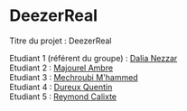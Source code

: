 # DeezerReal
Titre du projet : DeezerReal

Etudiant 1 (référent du groupe) :  [Dalia Nezzar](mailto:dalia.nezzar@edu.univ-fcomte.fr?subject=SAE_1_05_06)<br>
Etudiant 2 : [Majourel Ambre ](mailto:ambre.majourel@edu.univ-fcomte.fr?subject=SAE_1_05_06)<br>
Etudiant 3 : [Mechroubi M'hammed ](mailto:m_hammed.mechroubi@edu.univ-fcomte.fr?subject=SAE_1_05_06)<br>
Etudiant 4 : [Dureux Quentin ](mailto:quentin.dureux@edu.univ-fcomte.fr?subject=SAE_1_05_06)<br>
Etudiant 5 : [Reymond Calixte ](mailto:calixte.reymond@edu.univ-fcomte.fr?subject=SAE_1_05_06)
